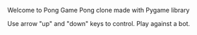 Welcome to Pong Game
Pong clone made with Pygame library

Use arrow "up" and "down" keys to control. 
Play against a bot.
